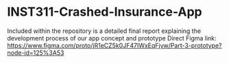 # INST311-Crashed-Insurance-App
Included within the repository is a detailed final report explaining the development process of our app concept and prototype
Direct Figma link: https://www.figma.com/proto/jR1eCZ5k0JF47IWxEqFjyw/Part-3-prototype?node-id=125%3A53
